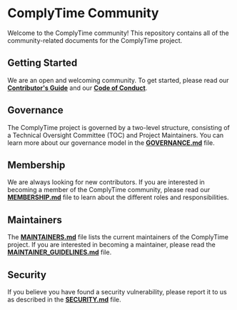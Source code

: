 # ComplyTime Community

Welcome to the ComplyTime community! This repository contains all of the community-related documents for the ComplyTime project.

## Getting Started

We are an open and welcoming community. To get started, please read our [**Contributor's Guide**](./CONTRIBUTING.md) and our [**Code of Conduct**](./CODE_OF_CONDUCT.md).

## Governance

The ComplyTime project is governed by a two-level structure, consisting of a Technical Oversight Committee (TOC) and Project Maintainers. You can learn more about our governance model in the [**GOVERNANCE.md**](./GOVERNANCE.md) file.

## Membership

We are always looking for new contributors. If you are interested in becoming a member of the ComplyTime community, please read our [**MEMBERSHIP.md**](./MEMBERSHIP.md) file to learn about the different roles and responsibilities.

## Maintainers

The [**MAINTAINERS.md**](./MAINTAINERS.md) file lists the current maintainers of the ComplyTime project. If you are interested in becoming a maintainer, please read the [**MAINTAINER_GUIDELINES.md**](./MAINTAINER_GUIDELINES.md) file.

## Security

If you believe you have found a security vulnerability, please report it to us as described in the [**SECURITY.md**](./SECURITY.md) file.
